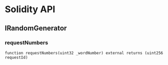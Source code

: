 # Solidity API

## IRandomGenerator

### requestNumbers

```solidity
function requestNumbers(uint32 _wordNumber) external returns (uint256 requestId)
```

